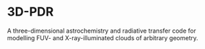 3D-PDR
======

A three-dimensional astrochemistry and radiative transfer code for modelling FUV- and X-ray-illuminated clouds of arbitrary geometry.
